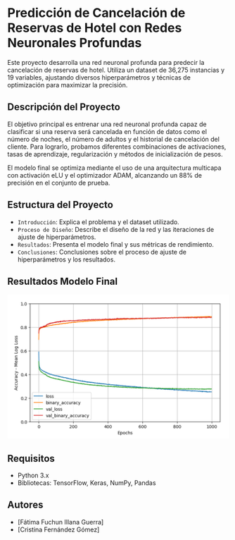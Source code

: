 # Predicción de Cancelación de Reservas de Hotel con Redes Neuronales Profundas

Este proyecto desarrolla una red neuronal profunda para predecir la cancelación de reservas de hotel. Utiliza un dataset de 36,275 instancias y 19 variables, ajustando diversos hiperparámetros y técnicas de optimización para maximizar la precisión.

## Descripción del Proyecto

El objetivo principal es entrenar una red neuronal profunda capaz de clasificar si una reserva será cancelada en función de datos como el número de noches, el número de adultos y el historial de cancelación del cliente. Para lograrlo, probamos diferentes combinaciones de activaciones, tasas de aprendizaje, regularización y métodos de inicialización de pesos.

El modelo final se optimiza mediante el uso de una arquitectura multicapa con activación eLU y el optimizador ADAM, alcanzando un 88% de precisión en el conjunto de prueba.

## Estructura del Proyecto

- `Introducción`: Explica el problema y el dataset utilizado.
- `Proceso de Diseño`: Describe el diseño de la red y las iteraciones de ajuste de hiperparámetros.
- `Resultados`: Presenta el modelo final y sus métricas de rendimiento.
- `Conclusiones`: Conclusiones sobre el proceso de ajuste de hiperparámetros y los resultados.

## Resultados Modelo Final

<img src="./GraficaModeloFinal.png" alt="Modelo Final" width="1000"/>

## Requisitos

- Python 3.x
- Bibliotecas: TensorFlow, Keras, NumPy, Pandas

## Autores

- [Fátima Fuchun Illana Guerra]
- [Cristina Fernández Gómez]
